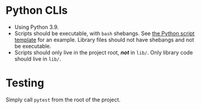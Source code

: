 # Python CLIs

- Using Python 3.9.
- Scripts should be executable, with `bash` shebangs. See
  [the Python script template](lib/__script_template.py) for an example. Library files should
  not have shebangs and not be executable.
- Scripts should only live in the project root, **_not_** in `lib/`. Only library code should live
  in `lib/`.

# Testing

Simply call `pytest` from the root of the project.
